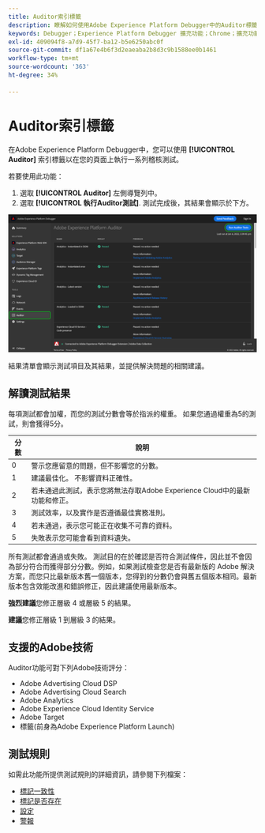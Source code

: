 ```yaml
---
title: Auditor索引標籤
description: 瞭解如何使用Adobe Experience Platform Debugger中的Auditor標籤來測試Adobe Experience Cloud實作。
keywords: Debugger；Experience Platform Debugger 擴充功能；Chrome；擴充功能；Auditor；DTM；Target
exl-id: 409094f8-a7d9-45f7-ba12-b5e6250abc0f
source-git-commit: df1a67e4b6f3d2eaeaba2b8d3c9b1588ee0b1461
workflow-type: tm+mt
source-wordcount: '363'
ht-degree: 34%

---
```


# Auditor索引標籤

在Adobe Experience Platform Debugger中，您可以使用 **[!UICONTROL Auditor]** 索引標籤以在您的頁面上執行一系列稽核測試。

若要使用此功能：

1. 選取 **[!UICONTROL Auditor]** 左側導覽列中。
1. 選取 **[!UICONTROL 執行Auditor測試]**. 測試完成後，其結果會顯示於下方。

![Auditor標籤上測試結果的熒幕擷圖](../images/auditor-results.png)

結果清單會顯示測試項目及其結果，並提供解決問題的相關建議。

## 解讀測試結果

每項測試都會加權，而您的測試分數會等於指派的權重。 如果您通過權重為5的測試，則會獲得5分。

| 分數 | 說明 |
| --- | --- |
| 0 | 警示您應留意的問題，但不影響您的分數。 |
| 1 | 建議最佳化。 不影響資料正確性。 |
| 2 | 若未通過此測試，表示您將無法存取Adobe Experience Cloud中的最新功能和修正。 |
| 3 | 測試效率，以及實作是否遵循最佳實務准則。 |
| 4 | 若未通過，表示您可能正在收集不可靠的資料。 |
| 5 | 失敗表示您可能會看到資料遺失。 |

所有測試都會通過或失敗。 測試目的在於確認是否符合測試條件，因此並不會因為部分符合而獲得部分分數。例如，如果測試檢查您是否有最新版的 Adobe 解決方案，而您只比最新版本舊一個版本，您得到的分數仍會與舊五個版本相同。最新版本包含效能改進和錯誤修正，因此建議使用最新版本。

**強烈建議**&#x200B;您修正層級 4 或層級 5 的結果。

**建議**&#x200B;您修正層級 1 到層級 3 的結果。

## 支援的Adobe技術

Auditor功能可對下列Adobe技術評分：

* Adobe Advertising Cloud DSP
* Adobe Advertising Cloud Search
* Adobe Analytics
* Adobe Experience Cloud Identity Service
* Adobe Target
* 標籤(前身為Adobe Experience Platform Launch)

## 測試規則

如需此功能所提供測試規則的詳細資訊，請參閱下列檔案：

* [標記一致性](./tag-consistency.md)
* [標記是否存在](./tag-presence.md)
* [設定](./configuration.md)
* [警報](./alerts.md)
